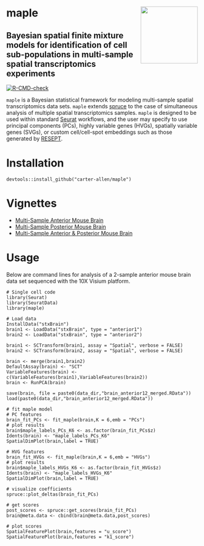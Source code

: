 # maple <img src="https://carter-allen.github.io/maple.png" align="right" width="150"/>

## Bayesian spatial finite mixture models for identification of cell sub-populations in multi-sample spatial transcriptomics experiments

[![R-CMD-check](https://github.com/carter-allen/maple/actions/workflows/R-CMD-check.yaml/badge.svg)](https://github.com/carter-allen/maple/actions/workflows/R-CMD-check.yaml)

`maple` is a Bayesian statistical framework for modeling multi-sample spatial transcriptomics data sets. `maple` extends [spruce](https://github.com/carter-allen/spruce) to the case of simultaneous analysis of multiple spatial transcriptomics samples. `maple` is designed to be used within standard [Seurat](https://satijalab.org/seurat/) workflows, and the user may specify to use principal components (PCs), highly variable genes (HVGs), spatially variable genes (SVGs), or custom cell/cell-spot embeddings such as those generated by [RESEPT](https://github.com/OSU-BMBL/RESEPT). 

# Installation 

```
devtools::install_github("carter-allen/maple")
```

# Vignettes

- [Multi-Sample Anterior Mouse Brain](https://carter-allen.github.io/stxBrain_multi_maple.html)
- [Multi-Sample Posterior Mouse Brain](https://carter-allen.github.io/stxBrain_posterior_maple.html)
- [Multi-Sample Anterior & Posterior Mouse Brain](https://carter-allen.github.io/stxBrain_all_maple.html)

# Usage

Below are command lines for analysis of a 2-sample anterior mouse brain data set sequenced with the 10X Visium platform.

```
# Single cell code
library(Seurat)
library(SeuratData)
library(maple)

# Load data
InstallData("stxBrain")
brain1 <- LoadData("stxBrain", type = "anterior1")
brain2 <- LoadData("stxBrain", type = "anterior2")

brain1 <- SCTransform(brain1, assay = "Spatial", verbose = FALSE)
brain2 <- SCTransform(brain2, assay = "Spatial", verbose = FALSE)

brain <- merge(brain1,brain2)
DefaultAssay(brain) <- "SCT"
VariableFeatures(brain) <- c(VariableFeatures(brain1),VariableFeatures(brain2))
brain <- RunPCA(brain)

save(brain, file = paste0(data_dir,"brain_anterior12_merged.RData"))
load(paste0(data_dir,"brain_anterior12_merged.RData"))

# fit maple model 
# PC features
brain_fit_PCs <- fit_maple(brain,K = 6,emb = "PCs")
# plot results
brain$maple_labels_PCs_K6 <- as.factor(brain_fit_PCs$z)
Idents(brain) <- "maple_labels_PCs_K6"
SpatialDimPlot(brain,label = TRUE)

# HVG features
brain_fit_HVGs <- fit_maple(brain,K = 6,emb = "HVGs")
# plot results
brain$maple_labels_HVGs_K6 <- as.factor(brain_fit_HVGs$z)
Idents(brain) <- "maple_labels_HVGs_K6"
SpatialDimPlot(brain,label = TRUE)

# visualize coefficients
spruce::plot_deltas(brain_fit_PCs)

# get scores
post_scores <- spruce::get_scores(brain_fit_PCs)
brain@meta.data <- cbind(brain@meta.data,post_scores)

# plot scores
SpatialFeaturePlot(brain,features = "u_score")
SpatialFeaturePlot(brain,features = "k1_score")
```

